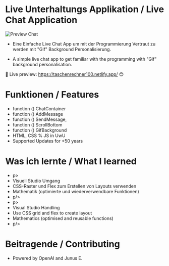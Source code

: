 # Live Unterhaltungs Applikation / Live Chat Application

![Preview Chat](https://github.com/PadJey/Chat/assets/89216593/fc08e6e6-d45e-4da8-ad7c-822ebcf7a034)

- Eine Einfache Live Chat App um mit der Programmierung Vertraut zu werden mit "Gif" Background Personalisierung.

- A simple live chat app to get familiar with the programming with "Gif" background personalisation.

🔗 Live preview: https://taschenrechner100.netlify.app/ 😊


# Funktionen / Features

- function ()
ChatContainer
- function () AddMessage 
- function () SendMessage,
- function () ScrollBottom
- function () GifBackground
- HTML, CSS % JS in UwU
- Supported Updates for <50 years


# Was ich lernte / What I learned 

- p>
- Visuell Studio Umgang
- CSS-Raster und Flex zum Erstellen von Layouts verwenden
- Mathematik (optimierte und wiederverwendbare Funktionen)
- p/>
- p>
- Visual Studio Handling
- Use CSS grid and flex to create layout
- Mathematics (optimised and reusable functions)
- p/>


# Beitragende / Contributing

- Powered by OpenAI and Junus E.
